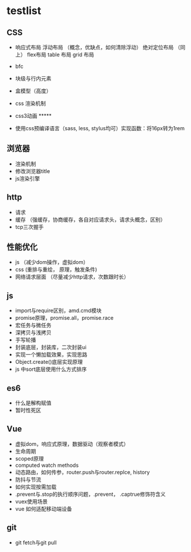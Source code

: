 # testlist

## CSS 
  - 响应式布局
    浮动布局   （概念，优缺点，如何清除浮动）
    绝对定位布局 （同上）
    flex布局
    table 布局
    grid 布局

  - bfc

  - 块级与行内元素

  - 盒模型（高度）

  - css 渲染机制

  - css3动画 *****

  - 使用css预编译语言（sass, less, stylus均可）实现函数：将16px转为1rem

## 浏览器
   - 渲染机制
   - 修改浏览器title
   - js渲染引擎

## http
   - 请求
   - 缓存 （强缓存，协商缓存，各自对应请求头，请求头概念，区别）
   - tcp三次握手

## 性能优化
   - js （减少dom操作，虚拟dom）
   - css (重排与重绘， 原理，触发条件)
   - 网络请求层面 （尽量减少http请求，次数跟时长）

## js
   - import与require区别，amd.cmd模块
   - promise原理，promise.all，promise.race
   - 宏任务与微任务
   - 深拷贝与浅拷贝
   - 手写轮播
   - 封装底层，封装库，二次封装ui
   - 实现一个懒加载效果，实现思路
   - Object.create()底层实现原理
   - js 中sort底层使用什么方式排序

## es6
   - 什么是解构赋值
   - 暂时性死区

## Vue 
   - 虚拟dom，响应式原理，数据驱动（观察者模式）
   - 生命周期
   - scoped原理
   - computed watch methods
   - 动态路由，如何传参，router.push与router.replce, history
   - 防抖与节流
   - 如何实现按需加载
   - .prevent与.stop的执行顺序问题，.prevent， .captrue修饰符含义
   - vuex使用场景
   - vue 如何适配移动端设备

## git 
   - git fetch与git pull